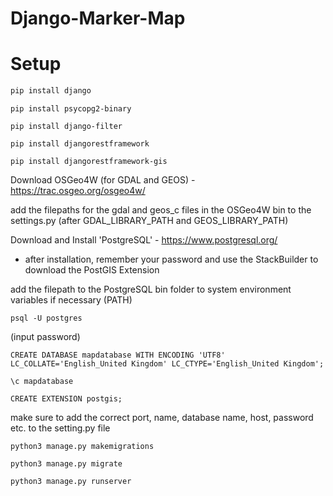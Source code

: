 # Django-Marker-Map
# Setup

```bash
pip install django
```

```
pip install psycopg2-binary
```

```
pip install django-filter
```

```
pip install djangorestframework
```

```
pip install djangorestframework-gis
```

Download OSGeo4W (for GDAL and GEOS) - https://trac.osgeo.org/osgeo4w/

add the filepaths for the gdal and geos_c files in the OSGeo4W bin to the settings.py (after GDAL_LIBRARY_PATH and GEOS_LIBRARY_PATH)

Download and Install 'PostgreSQL' - https://www.postgresql.org/
 - after installation, remember your password and use the StackBuilder to download the PostGIS Extension

add the filepath to the PostgreSQL bin folder to system environment variables if necessary (PATH)

```
psql -U postgres
```

(input password)

```
CREATE DATABASE mapdatabase WITH ENCODING 'UTF8' LC_COLLATE='English_United Kingdom' LC_CTYPE='English_United Kingdom';
```

```
\c mapdatabase
```

```
CREATE EXTENSION postgis;
```


make sure to add the correct port, name, database name, host, password etc. to the setting.py file

```
python3 manage.py makemigrations
```

```
python3 manage.py migrate
```

```
python3 manage.py runserver
```
